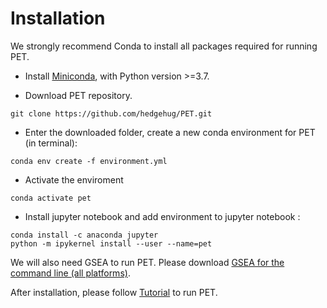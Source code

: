 # Installation 

We strongly recommend Conda to install all packages required for running PET. 

* Install [Miniconda](https://docs.conda.io/en/latest/miniconda.html), with Python version >=3.7.

* Download PET repository.
```
git clone https://github.com/hedgehug/PET.git
```
* Enter the downloaded folder, create a new conda environment for PET (in terminal):
```
conda env create -f environment.yml
```
* Activate the enviroment
```
conda activate pet
```
* Install jupyter notebook and add environment to jupyter notebook :
```
conda install -c anaconda jupyter
python -m ipykernel install --user --name=pet
```
We will also need GSEA to run PET. Please download [GSEA for the
command line (all platforms)](http://www.gsea-msigdb.org/gsea/downloads.jsp).

After installation, please follow [Tutorial](https://github.com/hedgehug/PET/blob/main/run_PET_tutorial.ipynb) to run PET.